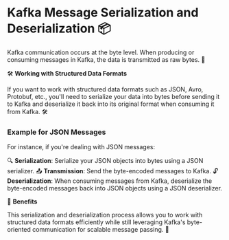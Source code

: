 # Kafka Message Serialization and Deserialization 📦

Kafka communication occurs at the byte level. When producing or consuming messages in Kafka, the data is transmitted as raw bytes. 📡

🛠️ **Working with Structured Data Formats**

If you want to work with structured data formats such as JSON, Avro, Protobuf, etc., you'll need to serialize your data into bytes before sending it to Kafka and deserialize it back into its original format when consuming it from Kafka. 🛠️

### Example for JSON Messages

For instance, if you're dealing with JSON messages:

🔍 **Serialization**: Serialize your JSON objects into bytes using a JSON serializer.
📤 **Transmission**: Send the byte-encoded messages to Kafka.
🔓 **Deserialization**: When consuming messages from Kafka, deserialize the byte-encoded messages back into JSON objects using a JSON deserializer.

🚀 **Benefits**

This serialization and deserialization process allows you to work with structured data formats efficiently while 
still leveraging Kafka's byte-oriented communication for scalable message passing. 🚀
